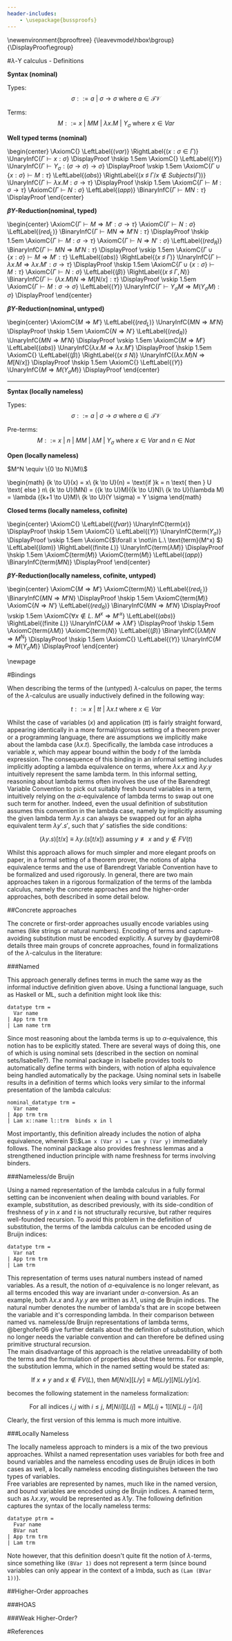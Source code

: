 ```yaml
---
header-includes:
	- \usepackage{bussproofs}
---
```


\newenvironment{bprooftree}
  {\leavevmode\hbox\bgroup}
  {\DisplayProof\egroup}

#$\lambda$-Y calculus - Definitions

**Syntax (nominal)**

Types: 
$$\sigma ::= a\ |\ \sigma \to \sigma \text{ where }a \in \mathcal{TV}$$

Terms:
$$M::= x\ |\ MM\ |\ \lambda x.M\ |\ Y_\sigma \text{ where }x \in Var$$


**Well typed terms (nominal)**

\begin{center}
    \AxiomC{}
    \LeftLabel{$(var)$}
    \RightLabel{$(x : \sigma \in \Gamma)$}
    \UnaryInfC{$\Gamma \vdash x : \sigma$}
    \DisplayProof
    \hskip 1.5em
    \AxiomC{}
    \LeftLabel{$(Y)$}
    \UnaryInfC{$\Gamma \vdash Y_\sigma : (\sigma \to \sigma) \to \sigma$}
    \DisplayProof
    \vskip 1.5em
    \AxiomC{$\Gamma \cup \{x:\sigma\} \vdash M : \tau$}
    \LeftLabel{$(abs)$}
    \RightLabel{$(x\ \sharp\ \Gamma/ x \not\in Subjects(\Gamma))$}
    \UnaryInfC{$\Gamma \vdash \lambda x. M : \sigma \to \tau$}
    \DisplayProof
    \hskip 1.5em
    \AxiomC{$\Gamma \vdash M : \sigma \to \tau$}
    \AxiomC{$\Gamma \vdash N : \sigma$}
    \LeftLabel{$(app)$}
    \BinaryInfC{$\Gamma \vdash MN : \tau$}
    \DisplayProof
\end{center}

**$\beta Y$-Reduction(nominal, typed)**

\begin{center}
    \AxiomC{$\Gamma \vdash M \Rightarrow M' : \sigma \to \tau$}
    \AxiomC{$\Gamma \vdash N : \sigma$}
    \LeftLabel{$(red_L)$}
    \BinaryInfC{$\Gamma \vdash MN \Rightarrow M'N : \tau$}
    \DisplayProof
    \hskip 1.5em
    \AxiomC{$\Gamma \vdash M : \sigma \to \tau$}
    \AxiomC{$\Gamma \vdash N \Rightarrow N' : \sigma$}
    \LeftLabel{$(red_R)$}
    \BinaryInfC{$\Gamma \vdash MN \Rightarrow M'N : \tau$}
    \DisplayProof
    \vskip 1.5em
    \AxiomC{$\Gamma \cup \{x:\sigma\} \vdash M \Rightarrow M' : \tau$}
    \LeftLabel{$(abs)$}
    \RightLabel{$(x\ \sharp\ \Gamma)$}
    \UnaryInfC{$\Gamma \vdash \lambda x. M \Rightarrow \lambda x. M' : \sigma \to \tau$}
    \DisplayProof
    \hskip 1.5em
    \AxiomC{$\Gamma \cup \{x:\sigma\} \vdash M : \tau$}
    \AxiomC{$\Gamma \vdash N : \sigma$}
    \LeftLabel{$(\beta)$}
    \RightLabel{$(x\ \sharp\ \Gamma, N)$}
    \BinaryInfC{$\Gamma \vdash (\lambda x. M)N \Rightarrow M[N/x] : \tau$}
    \DisplayProof
    \vskip 1.5em
    \AxiomC{$\Gamma \vdash M : \sigma \to \sigma$}
    \LeftLabel{$(Y)$}
    \UnaryInfC{$\Gamma \vdash Y_\sigma M \Rightarrow M (Y_\sigma M) : \sigma$}
    \DisplayProof
\end{center}



**$\beta Y$-Reduction(nominal, untyped)**

\begin{center}
    \AxiomC{$M \Rightarrow M'$}
    \LeftLabel{$(red_L)$}
    \UnaryInfC{$MN \Rightarrow M'N$}
    \DisplayProof
    \hskip 1.5em
    \AxiomC{$N \Rightarrow N'$}
    \LeftLabel{$(red_R)$}
    \UnaryInfC{$MN \Rightarrow M'N$}
    \DisplayProof
    \vskip 1.5em
    \AxiomC{$M \Rightarrow M'$}
    \LeftLabel{$(abs)$}
    \UnaryInfC{$\lambda x. M \Rightarrow \lambda x. M'$}
    \DisplayProof
    \hskip 1.5em
    \AxiomC{}
    \LeftLabel{$(\beta)$}
    \RightLabel{$(x\ \sharp\ N)$}
    \UnaryInfC{$(\lambda x. M)N \Rightarrow M[N/x]$}
    \DisplayProof
    \hskip 1.5em
    \AxiomC{}
    \LeftLabel{$(Y)$}
    \UnaryInfC{$M \Rightarrow M (Y_\sigma M)$}
    \DisplayProof
\end{center}


-------------------





**Syntax (locally nameless)**

Types: 
$$\sigma ::= a\ |\ \sigma \to \sigma \text{ where }a \in \mathcal{TV}$$

Pre-terms:
$$M::= x\ |\ n\ |\ MM\ |\ \lambda M\ |\ Y_\sigma \text{ where }x \in Var \text{ and } n \in Nat$$

**Open (locally nameless)**

$M^N \equiv \{0 \to N\}M\\$

\begin{math}
\{k \to U\}(x) = x\\
\{k \to U\}(n) = \text{if }k = n \text{ then } U \text{ else } n\\
\{k \to U\}(MN) = (\{k \to U\}M)(\{k \to U\}N)\\
\{k \to U\}(\lambda M) = \lambda (\{k+1 \to U\}M)\\
\{k \to U\}(Y \sigma) = Y \sigma
\end{math}


**Closed terms (locally nameless, cofinite)**

\begin{center}
    \AxiomC{}
    \LeftLabel{$(fvar)$}
    \UnaryInfC{term$(x)$}
    \DisplayProof
    \hskip 1.5em
    \AxiomC{}
    \LeftLabel{$(Y)$}
    \UnaryInfC{term$(Y_\sigma)$}
    \DisplayProof
    \vskip 1.5em
    \AxiomC{$\forall x \not\in L.\ \text{term}(M^x) $}
    \LeftLabel{$(lam)$}
    \RightLabel{(finite $L$)}
    \UnaryInfC{term$(\lambda M)$}
    \DisplayProof
    \hskip 1.5em
    \AxiomC{term$(M)$}
    \AxiomC{term$(M)$}
    \LeftLabel{$(app)$}
    \BinaryInfC{term$(MN)$}
    \DisplayProof
\end{center}


**$\beta Y$-Reduction(locally nameless, cofinite, untyped)**

\begin{center}
    \AxiomC{$M \Rightarrow M'$}
    \AxiomC{term$(N)$}
    \LeftLabel{$(red_L)$}
    \BinaryInfC{$MN \Rightarrow M'N$}
    \DisplayProof
    \hskip 1.5em
    \AxiomC{term$(M)$}
    \AxiomC{$N \Rightarrow N'$}
    \LeftLabel{$(red_R)$}
    \BinaryInfC{$MN \Rightarrow M'N$}
    \DisplayProof
    \vskip 1.5em
    \AxiomC{$\forall x \not\in L.\ M^x \Rightarrow M'^x$}
    \LeftLabel{$(abs)$}
    \RightLabel{(finite $L$)}
    \UnaryInfC{$\lambda M \Rightarrow \lambda M'$}
    \DisplayProof
    \hskip 1.5em
    \AxiomC{term$(\lambda M)$}
    \AxiomC{term$(N)$}
    \LeftLabel{$(\beta)$}
    \BinaryInfC{$(\lambda M)N \Rightarrow M^N$}
    \DisplayProof
    \hskip 1.5em
    \AxiomC{}
    \LeftLabel{$(Y)$}
    \UnaryInfC{$M \Rightarrow M (Y_\sigma M)$}
    \DisplayProof
\end{center}

\newpage

#Bindings

When describing the terms of the (untyped) $\lambda$-calculus on paper, the terms of the $\lambda$-calculus are usually inductively defined in the following way:

$$t::= x\ |\ tt\ |\ \lambda x.t \text{ where }x \in Var$$

Whilst the case of variables ($x$) and application ($tt$) is fairly straight forward, appearing identically in a more formal/rigorous setting of a theorem prover or a programming language, there are assumptions we implicitly make about the lambda case ($\lambda x.t$). Specifically, the lambda case introduces a variable $x$, which may appear bound within the body $t$ of the lambda expression. The consequence of this binding in an informal setting includes implicitly adopting a lambda equivalence on terms, where $\lambda x.x$ and $\lambda y.y$ intuitively represent the same lambda term. In this informal setting, reasoning about lambda terms often involves the use of the Barendregt Variable Convention to pick out suitably fresh bound variables in a term, intuitively relying on the $\alpha$-equivalence of lambda terms to swap out one such term for another. Indeed, even the usual definition of substitution assumes this convention in the lambda case, namely by implicitly assuming the given lambda term $\lambda y. s$ can always be swapped out for an alpha equivalent term $\lambda y'. s'$, such that $y'$ satisfies the side conditions: 

$$(\lambda y. s)[t/x] \equiv \lambda y.(s[t/x]) \text{ assuming } y \not\equiv x\text{ and }y \not\in FV(t)$$

Whilst this approach allows for much simpler and more elegant proofs on paper, in a formal setting of a theorem prover, the notions of alpha equivalence terms and the use of Barendregt Variable Convention have to be formalized and used rigorously. In general, there are two main approaches taken in a rigorous formalization of the terms of the lambda calculus, namely the concrete approaches and the higher-order approaches, both described in some detail below.

##Concrete approaches

The concrete or first-order approaches usually encode variables using names (like strings or natural numbers). Encoding of terms and capture-avoiding substitution must be encoded explicitly. A survey by @aydemir08 details three main groups of concrete approaches, found in formalizations of the $\lambda$-calculus in the literature:

###Named

This approach generally defines terms in much the same way as the informal inductive definition given above. Using a functional language, such as Haskell or ML, such a definition might look like this:

~~~
datatype trm =
  Var name
| App trm trm
| Lam name trm
~~~ 

Since most reasoning about the lambda terms is up to $\alpha$-equivalence, this notion has to be explicitly stated. There are several ways of doing this, one of which is using nominal sets (described in the section on nominal sets/Isabelle?).
The nominal package in Isabelle provides tools to automatically define terms with binders, with notion of alpha equivalence being handled automatically by the package. Using nominal sets in Isabelle results in a definition of terms which looks very similar to the informal presentation of the lambda calculus:

~~~
nominal_datatype trm =
  Var name
| App trm trm
| Lam x::name l::trm  binds x in l
~~~

Most importantly, this definition already includes the notion of alpha equivalence, wherein $\\$```Lam x (Var x) = Lam y (Var y)``` immediately follows. The nominal package also provides freshness lemmas and a strengthened induction principle with name freshness for terms involving binders.

###Nameless/de Bruijn

Using a named representation of the lambda calculus in a fully formal setting can be inconvenient when dealing with bound variables. For example, substitution, as described previously, with its side-condition of freshness of $y$ in $x$ and $t$ is not structurally recursive, but rather requires well-founded recursion. To avoid this problem in the definition of substitution, the terms of the lambda calculus can be encoded using de Bruijn indices:

~~~
datatype trm =
  Var nat
| App trm trm
| Lam trm
~~~

This representation of terms uses natural numbers instead of named variables. As a result, the notion of $\alpha$-equivalence is no longer relevant, as all terms encoded this way are invariant under $\alpha$-conversion. As an example, both $\lambda x.x$ and $\lambda y.y$ are written as $\lambda 1$, using de Brujin indices. The natural number denotes the number of lambda's that are in scope between the variable and it's corresponding lambda. In their comparison between named vs. nameless/de Bruijn representations of lambda terms, @berghofer06 give further details about the definition of substitution, which no longer needs the variable convention and can therefore be defined using primitive structural recursion.   
The main disadvantage of this approach is the relative unreadability of both the terms and the formulation of properties about these terms. For example, the substitution lemma, which in the named setting would be stated as:

$$\text{If }x \neq y\text{ and }x \not\in FV(L)\text{, then }
M[N/x][L/y] \equiv M[L/y][N[L/y]/x].$$

becomes the following statement in the nameless formalization:

$$\text{For all indices }i, j\text{ with }i \leq j\text{, }M[N/i][L/j] = M[L/j + 1][N[L/j - i]/i]$$

Clearly, the first version of this lemma is much more intuitive.

###Locally Nameless

The locally nameless approach to minders is a mix of the two previous approaches. Whilst a named representation uses variables for both free and bound variables and the nameless encoding uses de Bruijn idices in both cases as well, a locally nameless encoding distinguishes between the two types of variables.   
Free variables are represented by names, much like in the named version, and bound variables are encoded using de Bruijn indices. A named term, such as $\lambda x. xy$, would be represented as $\lambda 1y$. The following definition captures the syntax of the locally nameless terms:

~~~
datatype ptrm =
  Fvar name
  BVar nat
| App trm trm
| Lam trm
~~~

Note however, that this definition doesn't quite fit the notion of $\lambda$-terms, since something like ```(BVar 1)``` does not represent a term (since bound variables can only appear in the context of a lmbda, such as ```(Lam (BVar 1))```).

##Higher-Order approaches

###HOAS

###Weak Higher-Order?

#References